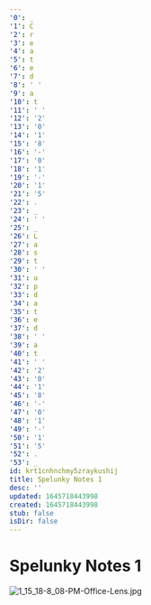 ```yaml
---
'0': _
'1': C
'2': r
'3': e
'4': a
'5': t
'6': e
'7': d
'8': ' '
'9': a
'10': t
'11': ' '
'12': '2'
'13': '0'
'14': '1'
'15': '8'
'16': '-'
'17': '0'
'18': '1'
'19': '-'
'20': '1'
'21': '5'
'22': .
'23': _
'24': ' '
'25': _
'26': L
'27': a
'28': s
'29': t
'30': ' '
'31': u
'32': p
'33': d
'34': a
'35': t
'36': e
'37': d
'38': ' '
'39': a
'40': t
'41': ' '
'42': '2'
'43': '0'
'44': '1'
'45': '8'
'46': '-'
'47': '0'
'48': '1'
'49': '-'
'50': '1'
'51': '5'
'52': .
'53': _
id: krt1cnhnchmy5zraykushij
title: Spelunky Notes 1
desc: ''
updated: 1645718443998
created: 1645718443998
stub: false
isDir: false
---
```


# Spelunky Notes 1


![1_15_18-8_08-PM-Office-Lens.jpg](./_resources/Spelunky_Notes_1.resources/1_15_18-8_08-PM-Office-Lens.jpg)

